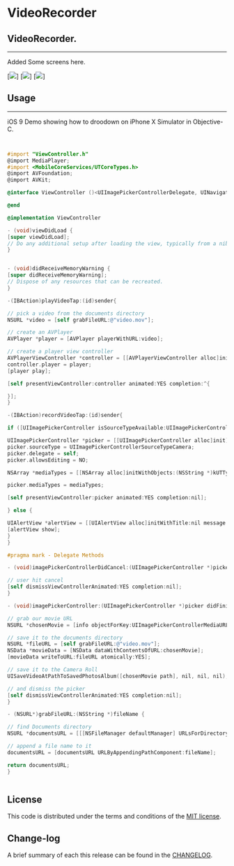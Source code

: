 
VideoRecorder
=========

## VideoRecorder.
------------
 Added Some screens here.
 
[![](https://github.com/pawankv89/VideoRecorder/blob/master/Screens/1.png)]
[![](https://github.com/pawankv89/VideoRecorder/blob/master/Screens/2.png)]
[![](https://github.com/pawankv89/VideoRecorder/blob/master/Screens/3.png)]


## Usage
------------
 iOS 9 Demo showing how to droodown on iPhone X Simulator in  Objective-C.


```objective-c


#import "ViewController.h"
@import MediaPlayer;
#import <MobileCoreServices/UTCoreTypes.h>
@import AVFoundation;
@import AVKit;

@interface ViewController ()<UIImagePickerControllerDelegate, UINavigationControllerDelegate>

@end

@implementation ViewController

- (void)viewDidLoad {
[super viewDidLoad];
// Do any additional setup after loading the view, typically from a nib.
}


- (void)didReceiveMemoryWarning {
[super didReceiveMemoryWarning];
// Dispose of any resources that can be recreated.
}

-(IBAction)playVideoTap:(id)sender{

// pick a video from the documents directory
NSURL *video = [self grabFileURL:@"video.mov"];

// create an AVPlayer
AVPlayer *player = [AVPlayer playerWithURL:video];

// create a player view controller
AVPlayerViewController *controller = [[AVPlayerViewController alloc]init];
controller.player = player;
[player play];

[self presentViewController:controller animated:YES completion:^{

}];
}

-(IBAction)recordVideoTap:(id)sender{

if ([UIImagePickerController isSourceTypeAvailable:UIImagePickerControllerSourceTypeCamera]) {

UIImagePickerController *picker = [[UIImagePickerController alloc]init];
picker.sourceType = UIImagePickerControllerSourceTypeCamera;
picker.delegate = self;
picker.allowsEditing = NO;

NSArray *mediaTypes = [[NSArray alloc]initWithObjects:(NSString *)kUTTypeMovie, nil];

picker.mediaTypes = mediaTypes;

[self presentViewController:picker animated:YES completion:nil];

} else {

UIAlertView *alertView = [[UIAlertView alloc]initWithTitle:nil message:@"I'm afraid there's no camera on this device!" delegate:nil cancelButtonTitle:@"Dang!" otherButtonTitles:nil, nil];
[alertView show];
}
}

#pragma mark - Delegate Methods

- (void)imagePickerControllerDidCancel:(UIImagePickerController *)picker {

// user hit cancel
[self dismissViewControllerAnimated:YES completion:nil];
}

- (void)imagePickerController:(UIImagePickerController *)picker didFinishPickingMediaWithInfo:(NSDictionary *)info {

// grab our movie URL
NSURL *chosenMovie = [info objectForKey:UIImagePickerControllerMediaURL];

// save it to the documents directory
NSURL *fileURL = [self grabFileURL:@"video.mov"];
NSData *movieData = [NSData dataWithContentsOfURL:chosenMovie];
[movieData writeToURL:fileURL atomically:YES];

// save it to the Camera Roll
UISaveVideoAtPathToSavedPhotosAlbum([chosenMovie path], nil, nil, nil);

// and dismiss the picker
[self dismissViewControllerAnimated:YES completion:nil];
}

- (NSURL*)grabFileURL:(NSString *)fileName {

// find Documents directory
NSURL *documentsURL = [[[NSFileManager defaultManager] URLsForDirectory:NSDocumentDirectory inDomains:NSUserDomainMask] lastObject];

// append a file name to it
documentsURL = [documentsURL URLByAppendingPathComponent:fileName];

return documentsURL;
}


```

```objective-c

```

## License

This code is distributed under the terms and conditions of the [MIT license](LICENSE).

## Change-log

A brief summary of each this release can be found in the [CHANGELOG](CHANGELOG.mdown). 
